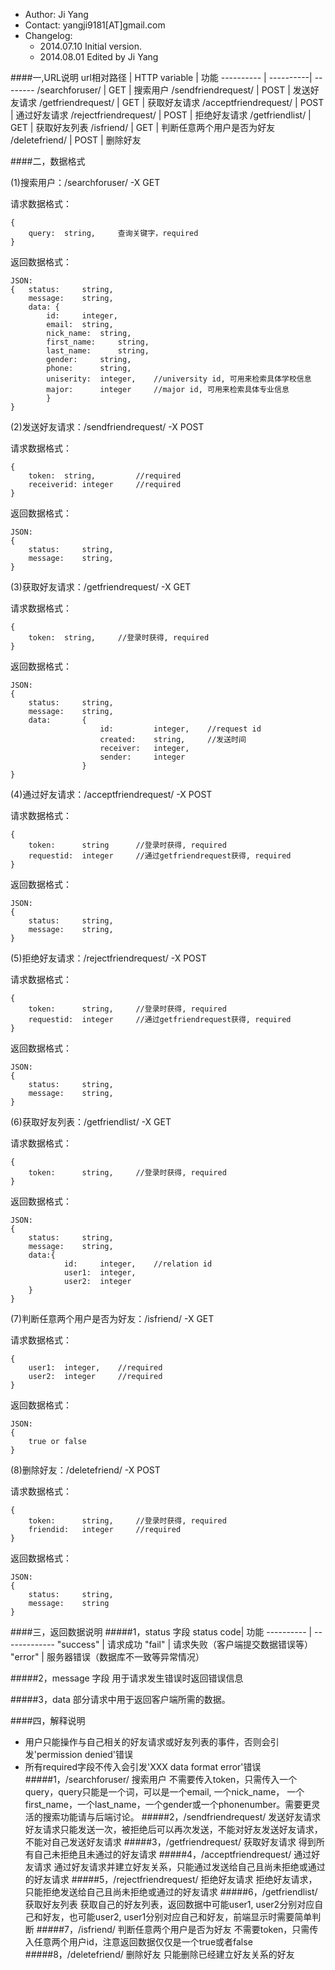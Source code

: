 - Author: Ji Yang
- Contact: yangji9181[AT]gmail.com
- Changelog: 
    - 2014.07.10 Initial version.
    - 2014.08.01 Edited by Ji Yang
 
####一,URL说明
url相对路径  | HTTP variable | 功能 
----------     | ----------| -------- 
/searchforuser/     	|    GET    |   搜索用户
/sendfriendrequest/		|    POST   |   发送好友请求
/getfriendrequest/		|    GET    |   获取好友请求
/acceptfriendrequest/	|    POST   |   通过好友请求
/rejectfriendrequest/	|    POST   |   拒绝好友请求
/getfriendlist/			|    GET    |   获取好友列表
/isfriend/				|    GET    |   判断任意两个用户是否为好友
/deletefriend/   		|    POST   |   删除好友

####二，数据格式

(1)搜索用户：/searchforuser/	-X GET

请求数据格式：
	
	{
	    query:  string,		查询关键字，required
	}

返回数据格式：

	JSON:
	{	status:		string,
		message:	string,
		data: {
			id: 	integer,
			email: 	string,
			nick_name:	string,
			first_name:		string,
			last_name:		string,
			gender:		string,
			phone:		string,
			uniserity:	integer,	//university id, 可用来检索具体学校信息
			major:		integer		//major id, 可用来检索具体专业信息
			}
	}
	
(2)发送好友请求：/sendfriendrequest/	-X POST

请求数据格式：

	{
		token: 	string,			//required
		receiverid:	integer		//required
	}

返回数据格式：

	JSON:
	{
		status:		string,
		message:	string,
	}
	
(3)获取好友请求：/getfriendrequest/	-X GET

请求数据格式：

	{
		token:	string,		//登录时获得, required		
	}

返回数据格式：

	JSON:
	{
		status:		string,
		message:	string,
		data:		{
						id:			integer,	//request id
						created:	string,		//发送时间
						receiver:	integer,
						sender:   	integer	
					}
	}

(4)通过好友请求：/acceptfriendrequest/	-X POST

请求数据格式：

	{
		token:		string		//登录时获得, required
		requestid:	integer		//通过getfriendrequest获得, required		
	}
	
返回数据格式：

	JSON:
	{
		status: 	string,
		message: 	string,
	}

(5)拒绝好友请求：/rejectfriendrequest/ -X POST

请求数据格式：

	{
		token:		string,		//登录时获得, required
		requestid:	integer		//通过getfriendrequest获得, required
	}
	
返回数据格式：

	JSON:
	{
		status: 	string,
		message: 	string,
	}
	
(6)获取好友列表：/getfriendlist/ -X GET

请求数据格式：

	{
		token:		string,		//登录时获得, required
	}
	
返回数据格式：

	JSON:
	{
		status: 	string,
		message: 	string,
		data:{
				id:		integer,	//relation id
				user1:	integer,	
				user2:	integer
		}
	}
	
(7)判断任意两个用户是否为好友：/isfriend/ -X GET

请求数据格式：

	{
		user1:	integer,	//required
		user2:	integer		//required
	}
	
返回数据格式：

	JSON:
	{
		true or false
	}
	
(8)删除好友：/deletefriend/ -X POST

请求数据格式：

	{
		token:		string,		//登录时获得, required
		friendid:	integer		//required
	}
	
返回数据格式：

	JSON:
	{
		status:		string,
		message: 	string
	}

####三，返回数据说明
#####1，status 字段
status code| 功能
---------- | ------------- 
"success" |    请求成功 
"fail"    |    请求失败（客户端提交数据错误等）    
"error"   |    服务器错误（数据库不一致等异常情况）

#####2，message 字段
用于请求发生错误时返回错误信息

#####3，data
部分请求中用于返回客户端所需的数据。

####四，解释说明
- 用户只能操作与自己相关的好友请求或好友列表的事件，否则会引发'permission denied'错误
- 所有required字段不传入会引发'XXX data format error'错误
#####1，/searchforuser/ 搜索用户
	不需要传入token，只需传入一个query，query只能是一个词，可以是一个email, 一个nick_name， 一个first_name，一个last_name，一个gender或一个phonenumber。需要更灵活的搜索功能请与后端讨论。
#####2，/sendfriendrequest/ 发送好友请求
	好友请求只能发送一次，被拒绝后可以再次发送，不能对好友发送好友请求，不能对自己发送好友请求
#####3，/getfriendrequest/ 获取好友请求
	得到所有自己未拒绝且未通过的好友请求
#####4，/acceptfriendrequest/ 通过好友请求
	通过好友请求并建立好友关系，只能通过发送给自己且尚未拒绝或通过的好友请求
#####5，/rejectfriendrequest/ 拒绝好友请求
	拒绝好友请求，只能拒绝发送给自己且尚未拒绝或通过的好友请求
#####6，/getfriendlist/ 获取好友列表
	获取自己的好友列表，返回数据中可能user1, user2分别对应自己和好友，也可能user2, user1分别对应自己和好友，前端显示时需要简单判断
#####7，/isfriend/ 判断任意两个用户是否为好友
	不需要token，只需传入任意两个用户id，注意返回数据仅仅是一个true或者false
#####8，/deletefriend/ 删除好友
	只能删除已经建立好友关系的好友
	